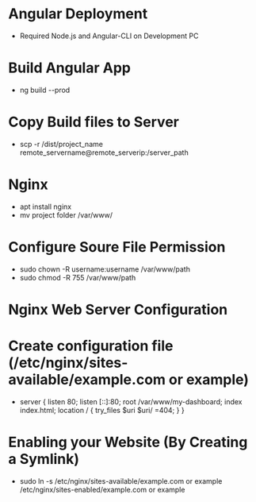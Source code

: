 # Angular Deployment 
- Required Node.js and Angular-CLI on Development PC

# Build Angular App
- ng build --prod 

# Copy Build files to Server 
- scp -r /dist/project_name remote_servername@remote_serverip:/server_path

# Nginx 
- apt install nginx 
- mv project folder /var/www/

# Configure Soure File Permission 
- sudo chown -R username:username /var/www/path
- sudo chmod -R 755 /var/www/path

# Nginx Web Server Configuration 
# Create configuration file (/etc/nginx/sites-available/example.com or example)
- server {
       listen 80;
       listen [::]:80;
       root /var/www/my-dashboard;
       index index.html;
       location / {
               try_files $uri $uri/ =404;
       }
}

# Enabling your Website (By Creating a Symlink)
- sudo ln -s /etc/nginx/sites-available/example.com or example /etc/nginx/sites-enabled/example.com or example

# 